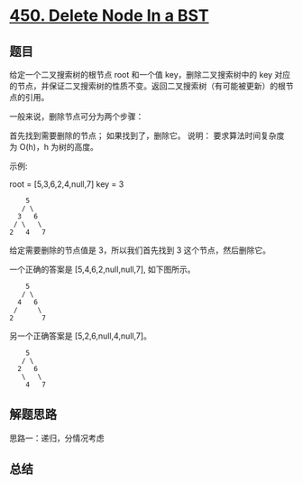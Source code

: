 # [450. Delete Node In a BST](https://leetcode-cn.com/problems/delete-node-in-a-bst/)

## 题目

给定一个二叉搜索树的根节点 root 和一个值 key，删除二叉搜索树中的 key 对应的节点，并保证二叉搜索树的性质不变。返回二叉搜索树（有可能被更新）的根节点的引用。

一般来说，删除节点可分为两个步骤：

首先找到需要删除的节点；
如果找到了，删除它。
说明： 要求算法时间复杂度为 O(h)，h 为树的高度。

示例:

root = [5,3,6,2,4,null,7]
key = 3

```
    5
   / \
  3   6
 / \   \
2   4   7
```

给定需要删除的节点值是 3，所以我们首先找到 3 这个节点，然后删除它。

一个正确的答案是 [5,4,6,2,null,null,7], 如下图所示。

```
    5
   / \
  4   6
 /     \
2       7
```

另一个正确答案是 [5,2,6,null,4,null,7]。

```
    5
   / \
  2   6
   \   \
    4   7
```



## 解题思路


思路一：递归，分情况考虑


## 总结